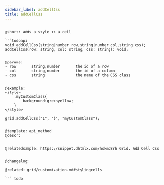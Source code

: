 ```yaml
---
sidebar_label: addCellCss
title: addCellCss
---          
```


``` todo

@short: adds a style to a cell

```todoapi
void addCellCss(string|number row,string|number col,string css);
addCellCss(row: string, col: string, css: string): void;


@params:
- row 		string,number 		the id of a row
- col 		string,number 		the id of a column
- css 		string 				the name of the CSS class


@example:
<style>
    .myCustomClass{
        background:greenyellow;
    }
</style>
 
grid.addCellCss("1", "b", "myCustomClass");


@template: api_method
@descr:


@relatedsample: https://snippet.dhtmlx.com/hskmp8rh	Grid. Add Cell Css


@changelog:

@related: grid/customization.md#stylingcells

``` todo